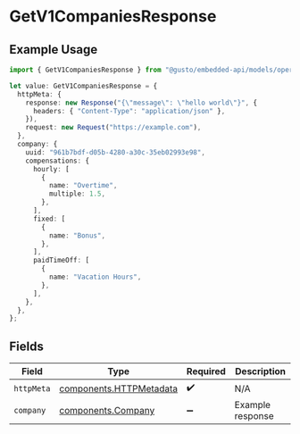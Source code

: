 # GetV1CompaniesResponse

## Example Usage

```typescript
import { GetV1CompaniesResponse } from "@gusto/embedded-api/models/operations/getv1companies.js";

let value: GetV1CompaniesResponse = {
  httpMeta: {
    response: new Response("{\"message\": \"hello world\"}", {
      headers: { "Content-Type": "application/json" },
    }),
    request: new Request("https://example.com"),
  },
  company: {
    uuid: "961b7bdf-d05b-4280-a30c-35eb02993e98",
    compensations: {
      hourly: [
        {
          name: "Overtime",
          multiple: 1.5,
        },
      ],
      fixed: [
        {
          name: "Bonus",
        },
      ],
      paidTimeOff: [
        {
          name: "Vacation Hours",
        },
      ],
    },
  },
};
```

## Fields

| Field                                                              | Type                                                               | Required                                                           | Description                                                        |
| ------------------------------------------------------------------ | ------------------------------------------------------------------ | ------------------------------------------------------------------ | ------------------------------------------------------------------ |
| `httpMeta`                                                         | [components.HTTPMetadata](../../models/components/httpmetadata.md) | :heavy_check_mark:                                                 | N/A                                                                |
| `company`                                                          | [components.Company](../../models/components/company.md)           | :heavy_minus_sign:                                                 | Example response                                                   |